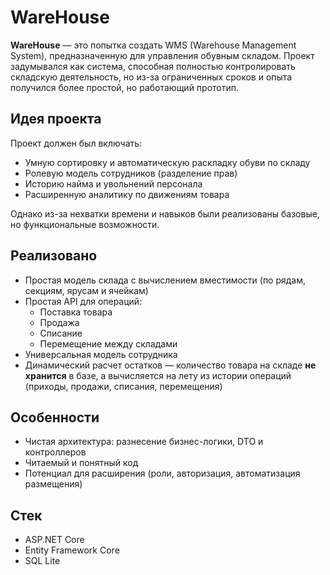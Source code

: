 # WareHouse

**WareHouse** — это попытка создать WMS (Warehouse Management System), предназначенную для управления обувным складом. Проект задумывался как система, способная полностью контролировать складскую деятельность, но из-за ограниченных сроков и опыта получился более простой, но работающий прототип.

## Идея проекта

Проект должен был включать:
- Умную сортировку и автоматическую раскладку обуви по складу
- Ролевую модель сотрудников (разделение прав)
- Историю найма и увольнений персонала
- Расширенную аналитику по движениям товара

Однако из-за нехватки времени и навыков были реализованы базовые, но функциональные возможности.

## Реализовано

- Простая модель склада с вычислением вместимости (по рядам, секциям, ярусам и ячейкам)
- Простая API для операций:
  - Поставка товара
  - Продажа
  - Списание
  - Перемещение между складами
- Универсальная модель сотрудника
- Динамический расчет остатков — количество товара на складе **не хранится** в базе, а вычисляется на лету из истории операций (приходы, продажи, списания, перемещения)

## Особенности

- Чистая архитектура: разнесение бизнес-логики, DTO и контроллеров
- Читаемый и понятный код
- Потенциал для расширения (роли, авторизация, автоматизация размещения)

## Стек

- ASP.NET Core
- Entity Framework Core
- SQL Lite